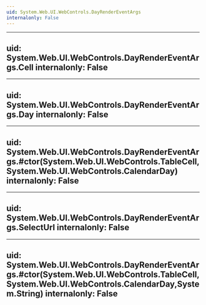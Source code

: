 ```yaml
---
uid: System.Web.UI.WebControls.DayRenderEventArgs
internalonly: False
---
```


---
uid: System.Web.UI.WebControls.DayRenderEventArgs.Cell
internalonly: False
---

---
uid: System.Web.UI.WebControls.DayRenderEventArgs.Day
internalonly: False
---

---
uid: System.Web.UI.WebControls.DayRenderEventArgs.#ctor(System.Web.UI.WebControls.TableCell,System.Web.UI.WebControls.CalendarDay)
internalonly: False
---

---
uid: System.Web.UI.WebControls.DayRenderEventArgs.SelectUrl
internalonly: False
---

---
uid: System.Web.UI.WebControls.DayRenderEventArgs.#ctor(System.Web.UI.WebControls.TableCell,System.Web.UI.WebControls.CalendarDay,System.String)
internalonly: False
---
